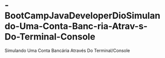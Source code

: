 # -BootCampJavaDeveloperDioSimulando-Uma-Conta-Banc-ria-Atrav-s-Do-Terminal-Console
 Simulando Uma Conta Bancária Através Do Terminal/Console
